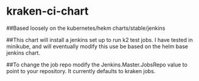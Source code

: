 # kraken-ci-chart

##Based loosely on the kubernetes/hekm charts/stable/jenkins

##This chart will install a jenkins set up to run k2 test jobs.  I have tested in minikube, and will eventually modify this use be based on the helm base jenkins chart.  

##To change the job repo modify the Jenkins.Master.JobsRepo value to point to your repository.  It currently defaults to kraken jobs.
